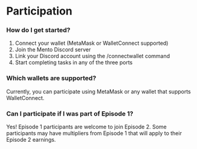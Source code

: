 # **Participation**

### **How do I get started?**

1. Connect your wallet (MetaMask or WalletConnect supported)  
2. Join the Mento Discord server  
3. Link your Discord account using the /connectwallet command  
4. Start completing tasks in any of the three ports

### **Which wallets are supported?**

Currently, you can participate using MetaMask or any wallet that supports WalletConnect.

### **Can I participate if I was part of Episode 1?**

Yes\! Episode 1 participants are welcome to join Episode 2\. Some participants may have multipliers from Episode 1 that will apply to their Episode 2 earnings.